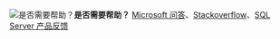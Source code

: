 <Token>![是否需要帮助？](media/needhelp_person_icon.png)**是否需要帮助？** [Microsoft 问答](https://docs.microsoft.com/answers/products/sql-server)、[Stackoverflow](https://stackoverflow.com/questions/tagged/sql-server)、[SQL Server 产品反馈](https://feedback.azure.com/forums/908035-sql-server)</Token>
